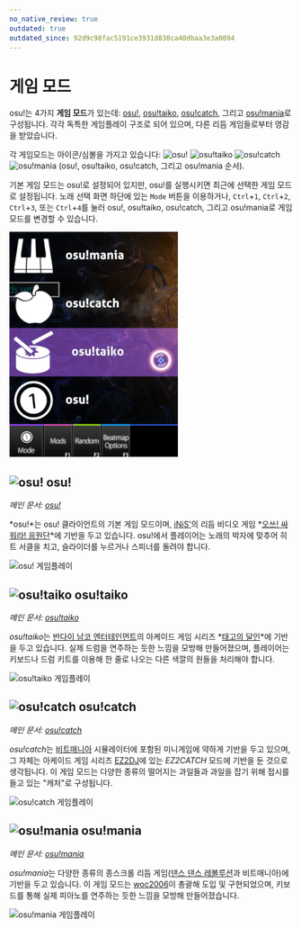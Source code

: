 ```yaml
---
no_native_review: true
outdated: true
outdated_since: 92d9c98fac5191ce3931d830ca40dbaa3e3a0094
---
```


# 게임 모드

osu!는 4가지 **게임 모드**가 있는데: [osu!](#-osu!), [osu!taiko](#-osu!taiko), [osu!catch](#-osu!catch), 그리고 [osu!mania](#-osu!mania)로 구성됩니다. 각각 독특한 게임플레이 구조로 되어 있으며, 다른 리듬 게임들로부터 영감을 받았습니다.

각 게임모드는 아이콘/심볼을 가지고 있습니다: ![][osu!] ![][osu!taiko] ![][osu!catch] ![][osu!mania] (osu!, osu!taiko, osu!catch, 그리고 osu!mania 순서).

기본 게임 모드는 osu!로 설정되어 있지만, osu!를 실행시키면 최근에 선택한 게임 모드로 설정됩니다. 노래 선택 화면 하단에 있는 `Mode` 버튼을 이용하거나, `Ctrl`+`1`, `Ctrl`+`2`, `Ctrl`+`3`, 또는 `Ctrl`+`4`를 눌러 osu!, osu!taiko, osu!catch, 그리고 osu!mania로 게임 모드를 변경할 수 있습니다.

![모드 선택 인터페이스](/wiki/shared/Interface_mode.png "모드 선택 인터페이스")

## ![][osu!] osu!

*메인 문서: [osu!](osu!)*

*osu!*는 osu! 클라이언트의 기본 게임 모드이며, [iNiS'](https://ko.wikipedia.org/wiki/%EC%95%84%EC%9D%B4%EB%8B%88%EC%8A%A4)의 리듬 비디오 게임 *[오쓰! 싸워라! 응원단](https://ko.wikipedia.org/wiki/%EC%98%A4%EC%93%B0!_%EC%8B%B8%EC%9B%8C%EB%9D%BC!_%EC%9D%91%EC%9B%90%EB%8B%A8)*에 기반을 두고 있습니다. osu!에서 플레이어는 노래의 박자에 맞추어 히트 서클을 치고, 슬라이더를 누르거나 스피너를 돌려야 합니다.

![osu! 게임플레이](/wiki/shared/osu-gameplay.jpg "osu! 게임플레이")

## ![][osu!taiko] osu!taiko

*메인 문서: [osu!taiko](osu!taiko)*

*osu!taiko*는 [반다이 남코 엔터테인먼트](https://ko.wikipedia.org/wiki/%EB%B0%98%EB%8B%A4%EC%9D%B4_%EB%82%A8%EC%BD%94_%EC%97%94%ED%84%B0%ED%85%8C%EC%9D%B8%EB%A8%BC%ED%8A%B8)의 아케이드 게임 시리즈 *[태고의 달인](https://ko.wikipedia.org/wiki/%ED%83%9C%EA%B3%A0%EC%9D%98_%EB%8B%AC%EC%9D%B8)*에 기반을 두고 있습니다. 실제 드럼을 연주하는 듯한 느낌을 모방해 만들어졌으며, 플레이어는 키보드나 드럼 키트를 이용해 한 줄로 나오는 다른 색깔의 원들을 처리해야 합니다.

![osu!taiko 게임플레이](/wiki/shared/taiko-gameplay.jpg "osu!taiko 게임플레이")

## ![][osu!catch] osu!catch

*메인 문서: [osu!catch](osu!catch)*

*osu!catch*는 [비트매니아](https://ko.wikipedia.org/wiki/%EB%B9%84%ED%8A%B8%EB%A7%A4%EB%8B%88%EC%95%84)  시뮬레이터에 포함된 미니게임에 약하게 기반을 두고 있으며, 그 자체는 아케이드 게임 시리즈 [EZ2DJ](https://ko.wikipedia.org/wiki/EZ2AC)에 있는 *EZ2CATCH* 모드에 기반을 둔 것으로 생각됩니다. 이 게임 모드는 다양한 종류의 떨어지는 과일들과 과일을 잡기 위해 접시를 들고 있는 "캐처"로 구성됩니다.

![osu!catch 게임플레이](/wiki/shared/catch-gameplay.jpg "osu!catch 게임플레이")

## ![][osu!mania] osu!mania

*메인 문서: [osu!mania](osu!mania)*

*osu!mania*는 다양한 종류의 종스크롤 리듬 게임([댄스 댄스 레볼루션](https://ko.wikipedia.org/wiki/%EB%8C%84%EC%8A%A4_%EB%8C%84%EC%8A%A4_%EB%A0%88%EB%B3%BC%EB%A3%A8%EC%85%98)과 비트매니아)에 기반을 두고 있습니다. 이 게임 모드는 [woc2006](https://osu.ppy.sh/users/1105845)이 총괄해 도입 및 구현되었으며, 키보드를 통해 실제 피아노를 연주하는 듯한 느낌을 모방해 만들어졌습니다.

![osu!mania 게임플레이](/wiki/shared/mania-gameplay.jpg "osu!mania 게임플레이")

[osu!]: /wiki/shared/mode/osu.png "osu!"
[osu!taiko]: /wiki/shared/mode/taiko.png "osu!taiko"
[osu!catch]: /wiki/shared/mode/catch.png "osu!catch"
[osu!mania]: /wiki/shared/mode/mania.png "osu!mania"
